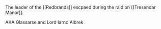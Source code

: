 
The leader of the [[Redbrands]]  escpaed during the raid on [[Tresendar Manor]].

AKA Glassarse and Lord Iarno Albrek